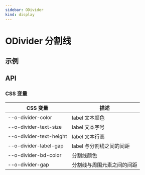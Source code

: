 ```yaml
---
sidebar: ODivider
kind: display
---
```


# ODivider 分割线

## 示例

<!-- @usage DividerUsage -->

## API

### CSS 变量

| CSS 变量                | 描述                       |
| ----------------------- | -------------------------- |
| \-\-o-divider-color       | label 文本颜色             |
| \-\-o-divider-text-size   | label 文本字号             |
| \-\-o-divider-text-height | label 文本行高             |
| \-\-o-divider-label-gap   | label 与分割线之间的间距   |
| \-\-o-divider-bd-color    | 分割线颜色                 |
| \-\-o-divider-gap         | 分割线与周围元素之间的间距 |

<!-- @api ODivider -->
